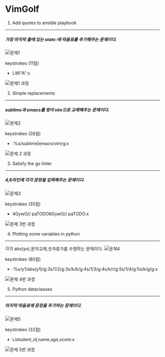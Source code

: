 # VimGolf
1. Add quotes to ansible playbook
---

##### 가장 마지막 줄에 있는 state:에 따옴표를 추가해주는 문제이다.
![문제1](https://user-images.githubusercontent.com/94672670/144594249-edd44471-dbef-4d1d-a62b-4e78b826a363.GIF)

keystrokes (11점)
- LWi"<Esc>A"<Esc>:x<CR>

![문제1 과정](https://user-images.githubusercontent.com/94672670/144652809-d973360c-8134-41b4-89b2-d48fa95f51e5.gif)

2. Simple replacements
---
  
##### sublime과 emacs를 찾아 vim으로 교체해주는 문제이다.
![문제2](https://user-images.githubusercontent.com/94672670/144621521-95d60b39-9562-4bcf-9b79-e34bd4fb7b45.GIF)

keystrokes (28점)

- :%s/sublime\|emacs/vim/g<CR>:x<CR>

![문제 2 과정](https://user-images.githubusercontent.com/94672670/144653531-b8a5a508-9f78-41e5-9783-835901dd8a66.gif)

3. Satisfy the go linter
---
  
##### 4,6라인에 각각 문장을 입력해주는 문제이다.
![문제3](https://user-images.githubusercontent.com/94672670/144621537-47dc25fd-cd3d-4e5a-89da-fe6715b809ec.GIF)

keystrokes (35점)
- 4GywO// <Esc>paTODO<Esc>6GywO// <Esc>paTODO<Esc>:x<CR>

![문제 3번 과정](https://user-images.githubusercontent.com/94672670/144716876-528fa767-a0f5-40d7-ad67-8fb4a23f3f54.gif)


4. Plotting some variables in python
---
  
각각 abs(yn),문자교체,숫자증가를 수행하는 문제이다.
![문제4](https://user-images.githubusercontent.com/94672670/144622087-b5440491-18f3-4ea0-8c2c-27bff01e9d7a.GIF)

keystrokes (80점)
- :%s/y1/abs(y1)/g<CR>:3s/1/2/g<CR>:3s/k/b/g<CR>:4s/1/3/g<CR>:4s/k/r/g<CR>:5s/1/4/g<CR>:5s/k/g/g<CR>:x<CR>

![문제 4번 과정](https://user-images.githubusercontent.com/94672670/144716883-242992dc-4755-4a2e-a7ea-18431177fb64.gif)


5. Python dataclasses
---
  
##### 마지막 따옴표에 문장을 추가하는 문제이다.
![문제5](https://user-images.githubusercontent.com/94672670/144622156-500c37f1-1456-4a54-887c-778828567ea2.GIF)

keystrokes (32점)
- L<BS>istudent_id,name,age,score<Esc>:x<CR>
  
![문제 5번 과정](https://user-images.githubusercontent.com/94672670/144716884-ec8de1d4-e3b5-48b3-8113-19541ce319ba.gif)
